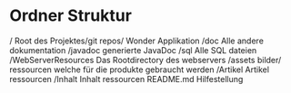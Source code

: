 # Ordner Struktur

/
    Root des Projektes/git repos/ Wonder Applikation
/doc
    Alle andere dokumentation
    /javadoc
        generierte JavaDoc
/sql
    Alle SQL dateien
/WebServerResources
    Das Rootdirectory des webservers
    /assets
        bilder/ ressourcen welche für die produkte gebraucht werden
        /Artikel
            Artikel ressourcen
        /Inhalt
            Inhalt ressourcen
README.md
    Hilfestellung






